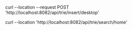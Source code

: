curl --location --request POST 'http://localhost:8082/api/trie/insert/desktop'

curl --location 'http://localhost:8082/api/trie/search/home'
